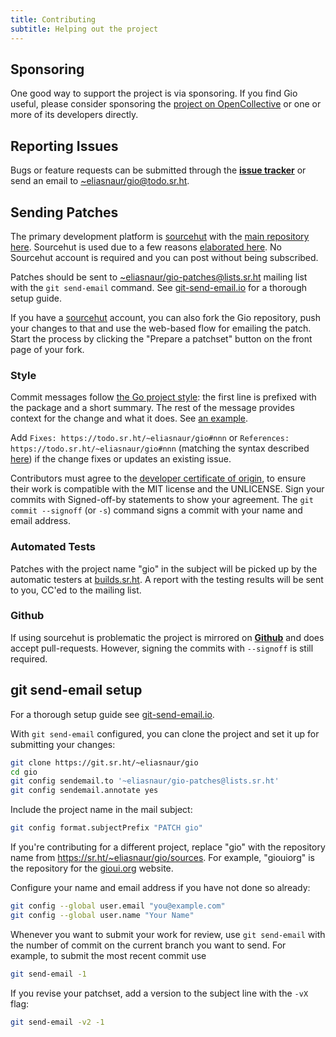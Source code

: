```yaml
---
title: Contributing
subtitle: Helping out the project
---
```


## Sponsoring

One good way to support the project is via sponsoring. If you find Gio useful,
please consider sponsoring the [project on OpenCollective](https://opencollective.com/gioui) or one or more of its developers directly.

## Reporting Issues

Bugs or feature requests can be submitted through the
[**issue tracker**](https://todo.sr.ht/~eliasnaur/gio) or send an email
to [~eliasnaur/gio@todo.sr.ht](mailto:~eliasnaur/gio@todo.sr.ht).

## Sending Patches

The primary development platform is [sourcehut](https://sr.ht/~eliasnaur/gio/)
with the [main repository here](https://git.sr.ht/~eliasnaur/gio). Sourcehut is used due to a few reasons [elaborated here](/doc/faq#why-sourcehut).
No Sourcehut account is required and you can post without being subscribed.

Patches should be sent to
[~eliasnaur/gio-patches@lists.sr.ht](mailto:~eliasnaur/gio-patches@lists.sr.ht)
mailing list with the `git send-email` command. See
[git-send-email.io](https://git-send-email.io) for a thorough setup guide.

If you have a [sourcehut](https://sr.ht) account, you can also fork
the Gio repository, push your changes to that and use the web-based
flow for emailing the patch. Start the process by clicking the "Prepare a
patchset" button on the front page of your fork.

### Style

Commit messages follow [the Go project style](https://golang.org/doc/contribute.html#commit_messages):
the first line is prefixed with the package and a short summary. The rest of the message provides context
for the change and what it does. See
[an example](https://gioui.org/commit/abb9d291e954f3b80384046d7d4487e1ead6bd6a).

Add `Fixes: https://todo.sr.ht/~eliasnaur/gio#nnn` or `References: https://todo.sr.ht/~eliasnaur/gio#nnn` (matching
the syntax described [here](https://man.sr.ht/git.sr.ht/#referencing-tickets-in-git-commit-messages))
if the change fixes or updates an existing issue.

Contributors must agree to the [developer certificate of origin](https://developercertificate.org/),
to ensure their work is compatible with the MIT license and the UNLICENSE.
Sign your commits with Signed-off-by statements to show your agreement.
The `git commit --signoff` (or `-s`) command signs a commit with your name
and email address.

### Automated Tests

Patches with the project name "gio" in the subject will be picked up by the automatic testers at
[builds.sr.ht](https://builds.sr.ht). A report with the testing results will be sent to you, CC'ed
to the mailing list.

### Github

If using sourcehut is problematic the project is mirrored on
[**Github**](https://github.com/gioui) and does accept pull-requests. However, signing the commits with `--signoff` is still required.

## git send-email setup

For a thorough setup guide see
[git-send-email.io](https://git-send-email.io).

With `git send-email` configured, you can clone the project and set it up for submitting your changes:

``` sh
git clone https://git.sr.ht/~eliasnaur/gio
cd gio
git config sendemail.to '~eliasnaur/gio-patches@lists.sr.ht'
git config sendemail.annotate yes
```

Include the project name in the mail subject:

``` sh
git config format.subjectPrefix "PATCH gio"
```

If you're contributing for a different project, replace "gio" with the
repository name from https://sr.ht/~eliasnaur/gio/sources. For
example, "giouiorg" is the repository for the
[gioui.org](https://gioui.org) website.

Configure your name and email address if you have not done so already:

``` sh
git config --global user.email "you@example.com"
git config --global user.name "Your Name"
```

Whenever you want to submit your work for review, use `git send-email` with the number of commit on the
current branch you want to send. For example, to submit the most recent commit use

``` sh
git send-email -1
```

If you revise your patchset, add a version to the subject line with the `-vX` flag:

``` sh
git send-email -v2 -1
```
